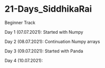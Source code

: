 # 21-Days_SiddhikaRai
Beginner Track

Day 1 (07.07.2021): Started with Numpy 

Day 2 (08.07.2021): Continuation Numpy arrays

Day 3 (09.07.2021): Started with Panda

Day 4 (10.07.2021):
